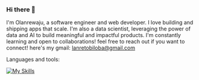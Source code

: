 ### Hi there 👋
I'm Olanrewaju, a software engineer and web developer. I love building and shipping apps that scale.
I'm also a data scientist, leveraging the power of data and AI to build meaningful and impactful products.
I'm constantly learning and open to collaborations! feel free to reach out if you want to connect!
here's my gmail: lanretobiloba@gmail.com
<!--
**lilanrex/lilanrex** is a ✨ _special_ ✨ repository because its `README.md` (this file) appears on your GitHub profile.

Here are some ideas to get you started:

- 🔭 I’m currently working on ...
- 🌱 I’m currently learning ...
- 👯 I’m looking to collaborate on ...
- 🤔 I’m looking for help with ...
- 💬 Ask me about ...
- 📫 How to reach me: ...
- 😄 Pronouns: ...
- ⚡ Fun fact: ...
-->



Languages and tools:


[![My Skills](https://skillicons.dev/icons?i=js,html,css,react,gcp,github,linux,py,rust,solidity,nodejs,mongo,sql,expressjs&perline=4)](https://skillicons.dev)
